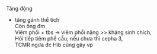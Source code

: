 Tăng động  
- tăng gánh thể tích  
Còn ống đm  
Viêm phổi + tbs -> viêm phổi nặng >> kháng sinh chích,  
Hỏi tiếp tiêm phế cầu, nếu chưa thì cepha 3,   
TCMR ngừa đc Hib cũng gây vp  
